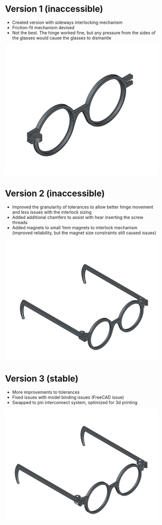 # Version 1 (inaccessible)

- Created version with sideways interlocking mechanism
- Friction-fit mechanism devised
- Not the best. The hinge worked fine, but any pressure from the sides of the glasses would cause the glasses to dismantle

![v1](./docs/v1-preview.png)

# Version 2 (inaccessible)

- Improved the granularity of tolerances to allow better hinge movement and less issues with the interlock sizing
- Added additional chamfers to assist with hear inserting the screw threads
- Added magnets to small 1mm magnets to interlock mechanism (improved reliability, but the magnet size constraints still caused issues)

![v2](./docs/v2-profile.png)

# Version 3 (stable)

- More improvements to tolerances
- Fixed issues with model binding issues (FreeCAD issue)
- Swapped to pin interconnect system, optimized for 3d printing

![v3](./docs/v3-profile.png)
